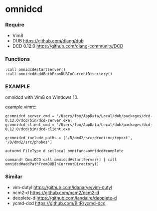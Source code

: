 # omnidcd

### Require

- Vim8
- DUB https://github.com/dlang/dub
- DCD 0.12.0 https://github.com/dlang-community/DCD

### Functions

```vim
:call omnidcd#startServer()
:call omnidcd#addPathFromDUBInCurrentDirectory()
```

### EXAMPLE

omnidcd with Vim8 on Windows 10.

example vimrc:

```vim
g:omnidcd_server_cmd = '/Users/foo/AppData/Local/dub/packages/dcd-0.12.0/dcd/bin/dcd-server.exe'
g:omnidcd_client_cmd = '/Users/foo/AppData/Local/dub/packages/dcd-0.12.0/dcd/bin/dcd-client.exe'

g:omnidcd_include_paths = ['/D/dmd2/src/druntime/import', '/D/dmd2/src/phobos']

autocmd FileType d setlocal omnifunc=omnidcd#complete

command! OmniDCD call omnidcd#startServer() | call omnidcd#addPathFromDUBInCurrentDirectory()
```
### Similar

- vim-dutyl https://github.com/idanarye/vim-dutyl
- ncm2-d https://github.com/ncm2/ncm2-d
- deoplete-d https://github.com/landaire/deoplete-d
- ycmd-dcd https://github.com/BitR/ycmd-dcd
